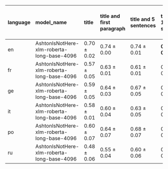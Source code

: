 | language   | model_name                                 | title           | title and first paragraph   | title and 5 sentences   | title and 10 sentences   | title and first sentence each paragraph   | raw text            |
|:-----------|:-------------------------------------------|:----------------|:----------------------------|:------------------------|:-------------------------|:------------------------------------------|:--------------------|
| en         | AshtonIsNotHere-xlm-roberta-long-base-4096 | 0.70 $\pm$ 0.02 | 0.74 $\pm$ 0.00             | 0.74 $\pm$ 0.01         | **0.76 $\pm$ 0.02**      | 0.75 $\pm$ 0.03                           | **0.76 $\pm$ 0.02** |
| fr         | AshtonIsNotHere-xlm-roberta-long-base-4096 | 0.57 $\pm$ 0.05 | 0.63 $\pm$ 0.01             | 0.61 $\pm$ 0.01         | 0.62 $\pm$ 0.03          | **0.65 $\pm$ 0.02**                       | 0.64 $\pm$ 0.05     |
| ge         | AshtonIsNotHere-xlm-roberta-long-base-4096 | 0.59 $\pm$ 0.05 | 0.64 $\pm$ 0.03             | 0.67 $\pm$ 0.05         | 0.68 $\pm$ 0.04          | 0.68 $\pm$ 0.04                           | **0.73 $\pm$ 0.03** |
| it         | AshtonIsNotHere-xlm-roberta-long-base-4096 | 0.58 $\pm$ 0.01 | 0.60 $\pm$ 0.04             | 0.63 $\pm$ 0.05         | 0.63 $\pm$ 0.05          | 0.64 $\pm$ 0.04                           | **0.66 $\pm$ 0.06** |
| po         | AshtonIsNotHere-xlm-roberta-long-base-4096 | 0.60 $\pm$ 0.07 | 0.64 $\pm$ 0.07             | 0.68 $\pm$ 0.07         | 0.70 $\pm$ 0.09          | **0.73 $\pm$ 0.07**                       | 0.72 $\pm$ 0.05     |
| ru         | AshtonIsNotHere-xlm-roberta-long-base-4096 | 0.48 $\pm$ 0.06 | 0.55 $\pm$ 0.04             | 0.60 $\pm$ 0.06         | 0.57 $\pm$ 0.05          | 0.62 $\pm$ 0.02                           | **0.63 $\pm$ 0.03** |